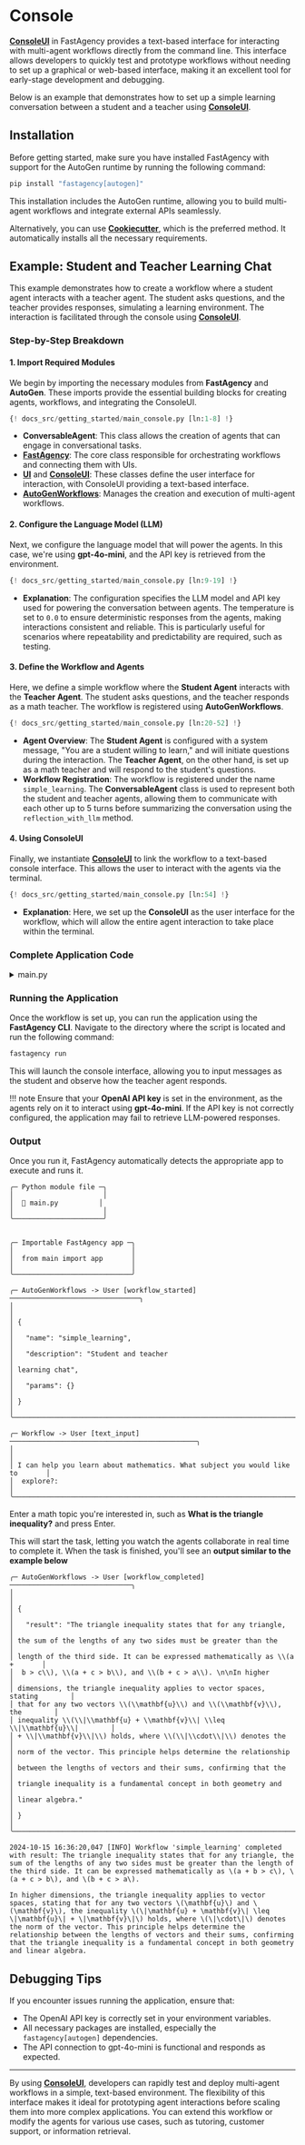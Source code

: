 # Console

**[ConsoleUI](../../../../api/fastagency/ui/console/ConsoleUI.md)** in FastAgency provides a text-based interface for interacting with multi-agent workflows directly from the command line. This interface allows developers to quickly test and prototype workflows without needing to set up a graphical or web-based interface, making it an excellent tool for early-stage development and debugging.

Below is an example that demonstrates how to set up a simple learning conversation between a student and a teacher using **[ConsoleUI](../../../../api/fastagency/ui/console/ConsoleUI.md)**.

## Installation

Before getting started, make sure you have installed FastAgency with support for the AutoGen runtime by running the following command:

```bash
pip install "fastagency[autogen]"
```

This installation includes the AutoGen runtime, allowing you to build multi-agent workflows and integrate external APIs seamlessly.

Alternatively, you can use [**Cookiecutter**](../../cookiecutter/index.md), which is the preferred method. It automatically installs all the necessary requirements.

## Example: Student and Teacher Learning Chat

This example demonstrates how to create a workflow where a student agent interacts with a teacher agent. The student asks questions, and the teacher provides responses, simulating a learning environment. The interaction is facilitated through the console using **[ConsoleUI](../../../../api/fastagency/ui/console/ConsoleUI.md)**.

### Step-by-Step Breakdown

#### 1. **Import Required Modules**
We begin by importing the necessary modules from **FastAgency** and **AutoGen**. These imports provide the essential building blocks for creating agents, workflows, and integrating the ConsoleUI.

```python
{! docs_src/getting_started/main_console.py [ln:1-8] !}
```

- **ConversableAgent**: This class allows the creation of agents that can engage in conversational tasks.
- **[FastAgency](../../../../api/fastagency/FastAgency.md)**: The core class responsible for orchestrating workflows and connecting them with UIs.
- **[UI](../../../../api/fastagency/UI.md)** and **[ConsoleUI](../../../../api/fastagency/ui/console/ConsoleUI.md)**: These classes define the user interface for interaction, with ConsoleUI providing a text-based interface.
- **[AutoGenWorkflows](../../../../api/fastagency/runtimes/autogen/AutoGenWorkflows.md)**: Manages the creation and execution of multi-agent workflows.

#### 2. **Configure the Language Model (LLM)**
Next, we configure the language model that will power the agents. In this case, we're using **gpt-4o-mini**, and the API key is retrieved from the environment.

```python
{! docs_src/getting_started/main_console.py [ln:9-19] !}
```

- **Explanation**: The configuration specifies the LLM model and API key used for powering the conversation between agents. The temperature is set to `0.0` to ensure deterministic responses from the agents, making interactions consistent and reliable. This is particularly useful for scenarios where repeatability and predictability are required, such as testing.

#### 3. **Define the Workflow and Agents**
Here, we define a simple workflow where the **Student Agent** interacts with the **Teacher Agent**. The student asks questions, and the teacher responds as a math teacher. The workflow is registered using **AutoGenWorkflows**.

```python
{! docs_src/getting_started/main_console.py [ln:20-52] !}
```

- **Agent Overview**: The **Student Agent** is configured with a system message, "You are a student willing to learn," and will initiate questions during the interaction. The **Teacher Agent**, on the other hand, is set up as a math teacher and will respond to the student's questions.
- **Workflow Registration**: The workflow is registered under the name `simple_learning`. The **ConversableAgent** class is used to represent both the student and teacher agents, allowing them to communicate with each other up to 5 turns before summarizing the conversation using the `reflection_with_llm` method.

#### 4. **Using ConsoleUI**
Finally, we instantiate **[ConsoleUI](../../../../api/fastagency/ui/console/ConsoleUI.md)** to link the workflow to a text-based console interface. This allows the user to interact with the agents via the terminal.

```python
{! docs_src/getting_started/main_console.py [ln:54] !}
```

- **Explanation**: Here, we set up the **ConsoleUI** as the user interface for the workflow, which will allow the entire agent interaction to take place within the terminal.


### Complete Application Code

<details>
<summary>main.py</summary>
```python
{! docs_src/getting_started/main_console.py !}
```
</details>


### Running the Application

Once the workflow is set up, you can run the application using the **FastAgency CLI**. Navigate to the directory where the script is located and run the following command:

```bash
fastagency run
```

This will launch the console interface, allowing you to input messages as the student and observe how the teacher agent responds.

!!! note
    Ensure that your **OpenAI API key** is set in the environment, as the agents rely on it to interact using **gpt-4o-mini**. If the API key is not correctly configured, the application may fail to retrieve LLM-powered responses.

### Output

Once you run it, FastAgency automatically detects the appropriate app to execute and runs it.

```console
╭─ Python module file ─╮
│                      │
│  🐍 main.py          │
│                      │
╰──────────────────────╯


╭─ Importable FastAgency app ─╮
│                             │
│  from main import app       │
│                             │
╰─────────────────────────────╯

╭─ AutoGenWorkflows -> User [workflow_started] ────────────────────────────────╮
│                                                                              │
│ {                                                                            │
│   "name": "simple_learning",                                                 │
│   "description": "Student and teacher                                        │
│ learning chat",                                                              │
│   "params": {}                                                               │
│ }                                                                            │
╰──────────────────────────────────────────────────────────────────────────────╯

╭─ Workflow -> User [text_input] ──────────────────────────────────────────────╮
│                                                                              │
│ I can help you learn about mathematics. What subject you would like to       │
│  explore?:                                                                   │
╰──────────────────────────────────────────────────────────────────────────────╯
```

Enter a math topic you're interested in, such as **What is the triangle inequality?** and press Enter.

This will start the task, letting you watch the agents collaborate in real time to complete it. When the task is finished, you'll see an **output similar to the example below**

```console
╭─ AutoGenWorkflows -> User [workflow_completed] ──────────────────────────────╮
│                                                                              │
│ {                                                                            │
│   "result": "The triangle inequality states that for any triangle,           │
│ the sum of the lengths of any two sides must be greater than the             │
│ length of the third side. It can be expressed mathematically as \\(a +       │
│  b > c\\), \\(a + c > b\\), and \\(b + c > a\\). \n\nIn higher               │
│ dimensions, the triangle inequality applies to vector spaces, stating        │
│ that for any two vectors \\(\\mathbf{u}\\) and \\(\\mathbf{v}\\), the        │
│ inequality \\(\\|\\mathbf{u} + \\mathbf{v}\\| \\leq \\|\\mathbf{u}\\|        │
│ + \\|\\mathbf{v}\\|\\) holds, where \\(\\|\\cdot\\|\\) denotes the           │
│ norm of the vector. This principle helps determine the relationship          │
│ between the lengths of vectors and their sums, confirming that the           │
│ triangle inequality is a fundamental concept in both geometry and            │
│ linear algebra."                                                             │
│ }                                                                            │
╰──────────────────────────────────────────────────────────────────────────────╯

2024-10-15 16:36:20,047 [INFO] Workflow 'simple_learning' completed with result: The triangle inequality states that for any triangle, the sum of the lengths of any two sides must be greater than the length of the third side. It can be expressed mathematically as \(a + b > c\), \(a + c > b\), and \(b + c > a\).

In higher dimensions, the triangle inequality applies to vector spaces, stating that for any two vectors \(\mathbf{u}\) and \(\mathbf{v}\), the inequality \(\|\mathbf{u} + \mathbf{v}\| \leq \|\mathbf{u}\| + \|\mathbf{v}\|\) holds, where \(\|\cdot\|\) denotes the norm of the vector. This principle helps determine the relationship between the lengths of vectors and their sums, confirming that the triangle inequality is a fundamental concept in both geometry and linear algebra.
```


## Debugging Tips
If you encounter issues running the application, ensure that:

- The OpenAI API key is correctly set in your environment variables.
- All necessary packages are installed, especially the `fastagency[autogen]` dependencies.
- The API connection to gpt-4o-mini is functional and responds as expected.

---

By using **[ConsoleUI](../../../../api/fastagency/ui/console/ConsoleUI.md)**, developers can rapidly test and deploy multi-agent workflows in a simple, text-based environment. The flexibility of this interface makes it ideal for prototyping agent interactions before scaling them into more complex applications. You can extend this workflow or modify the agents for various use cases, such as tutoring, customer support, or information retrieval.
